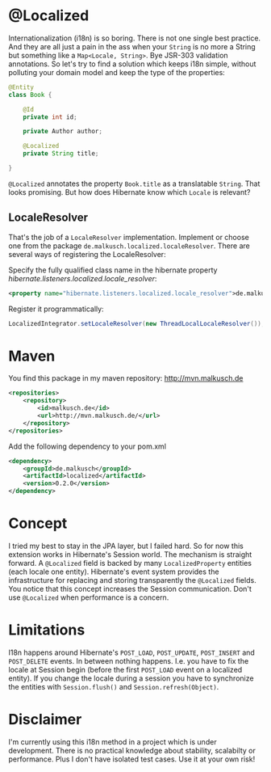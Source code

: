 # @Localized
Internationalization (i18n) is so boring. There is not one single best
practice. And they are all just a pain in the ass when your `String` is
no more a String but something like a `Map<Locale, String>`. Bye JSR-303
validation annotations. So let's try to find a solution which keeps i18n
simple, without polluting your domain model and keep the type of the 
properties:

```java
@Entity
class Book {

    @Id
    private int id;

    private Author author;

    @Localized
    private String title;

}
```

`@Localized` annotates the property `Book.title` as a translatable `String`.
That looks promising. But how does Hibernate know which `Locale` is relevant?

## LocaleResolver
That's the job of a `LocaleResolver` implementation. Implement or choose one
from the package `de.malkusch.localized.localeResolver`. There are several
ways of registering the LocaleResolver:

Specify the fully qualified class name in the hibernate property 
*hibernate.listeners.localized.locale_resolver*:
```xml
<property name="hibernate.listeners.localized.locale_resolver">de.malkusch.localized.localeResolver.ThreadLocalLocaleResolver</property>
``` 
Register it programmatically:
```java
LocalizedIntegrator.setLocaleResolver(new ThreadLocalLocaleResolver());
```

# Maven
You find this package in my maven repository: http://mvn.malkusch.de
```xml
<repositories>
    <repository>
        <id>malkusch.de</id>
        <url>http://mvn.malkusch.de/</url>
    </repository>
</repositories>
```

Add the following dependency to your pom.xml
```xml
<dependency>
    <groupId>de.malkusch</groupId>
    <artifactId>localized</artifactId>
    <version>0.2.0</version>
</dependency>
```

# Concept
I tried my best to stay in the JPA layer, but I failed hard. So for now
this extension works in Hibernate's Session world. The mechanism is 
straight forward. A `@Localized` field is backed by many `LocalizedProperty`
entities (each locale one entity). Hibernate's event system provides the
infrastructure for replacing and storing transparently the `@Localized` fields.
You notice that this concept increases the Session communication. Don't use
`@Localized` when performance is a concern.

# Limitations
I18n happens around Hibernate's `POST_LOAD`, `POST_UPDATE`, `POST_INSERT` and `POST_DELETE`
events. In between nothing happens. I.e. you have to fix the locale at Session begin
(before the first `POST_LOAD` event on a localized entity). If you change the locale during
a session you have to synchronize the entities with `Session.flush()` and `Session.refresh(Object)`.

# Disclaimer
I'm currently using this i18n method in a project which is under development.
There is no practical knowledge about stability, scalabilty or performance.
Plus I don't have isolated test cases. Use it at your own risk! 
